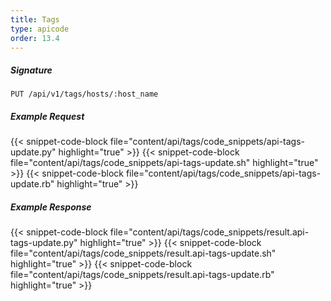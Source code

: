 ```yaml
---
title: Tags
type: apicode
order: 13.4
---
```


##### Signature
`PUT /api/v1/tags/hosts/:host_name`
##### Example Request
{{< snippet-code-block file="content/api/tags/code_snippets/api-tags-update.py" highlight="true" >}}
{{< snippet-code-block file="content/api/tags/code_snippets/api-tags-update.sh" highlight="true" >}}
{{< snippet-code-block file="content/api/tags/code_snippets/api-tags-update.rb" highlight="true" >}}
##### Example Response
{{< snippet-code-block file="content/api/tags/code_snippets/result.api-tags-update.py" highlight="true" >}}
{{< snippet-code-block file="content/api/tags/code_snippets/result.api-tags-update.sh" highlight="true" >}}
{{< snippet-code-block file="content/api/tags/code_snippets/result.api-tags-update.rb" highlight="true" >}}